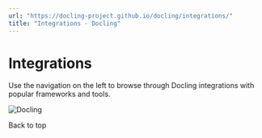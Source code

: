 ```yaml
---
url: "https://docling-project.github.io/docling/integrations/"
title: "Integrations - Docling"
---
```


# Integrations

Use the navigation on the left to browse through Docling integrations with popular frameworks and tools.

![Docling](https://docling-project.github.io/docling/assets/docling_ecosystem.png)

Back to top